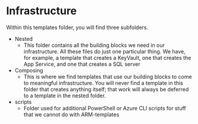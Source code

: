 # Infrastructure 
Within this templates folder, you will find three subfolders.
- Nested
    - This folder contains all the building blocks we need in our infrastructure. All these files do just one particular thing. We have, for example, a template that creates a KeyVault, one that creates the App Service, and one that creates a SQL server
- Composing
    - This is where we find templates that use our building blocks to come to meaningful infrastructure. You will never find a template in this folder that creates anything itself; that work will always be deferred to a template in the nested folder.
- scripts
    - Folder used for additional PowerShell or Azure CLI scripts for stuff that we cannot do with ARM-templates